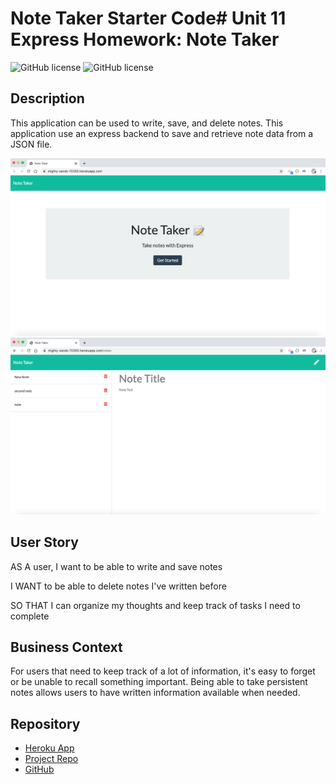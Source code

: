 # Note Taker Starter Code# Unit 11 Express Homework: Note Taker

![GitHub license](https://img.shields.io/badge/Made%20by-%40mohamed0228-orange)
![GitHub license](https://img.shields.io/badge/license-MIT-blue.svg)


## Description

This application can be used to write, save, and delete notes. This application use an express backend to save and retrieve note data from a JSON file.

![pic 1](pic1.png)   
![pic 2](pic2.png)

## User Story

AS A user, I want to be able to write and save notes

I WANT to be able to delete notes I've written before

SO THAT I can organize my thoughts and keep track of tasks I need to complete

## Business Context

For users that need to keep track of a lot of information, it's easy to forget or be unable to recall something important. Being able to take persistent notes allows users to have written information available when needed.

## Repository
- [Heroku App](https://dashboard.heroku.com/apps/mohamed0228-note-taker)
- [Project Repo](https://github.com/mohamed0228/Note-Taker)
- [GitHub](https://github.com/mohamed0228)
